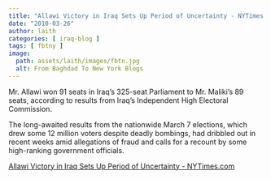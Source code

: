 ```yaml
---
title: "Allawi Victory in Iraq Sets Up Period of Uncertainty - NYTimes.com"
date: "2010-03-26"
author: laith
categories: [ iraq-blog ]
tags: [ fbtny ]
image:
  path: assets/laith/images/fbtn.jpg
  alt: From Baghdad To New York Blogs
---
```


Mr. Allawi won 91 seats in Iraq’s 325-seat Parliament to Mr. Maliki’s 89 seats, according to results from Iraq’s Independent High Electoral Commission.

The long-awaited results from the nationwide March 7 elections, which drew some 12 million voters despite deadly bombings, had dribbled out in recent weeks amid allegations of fraud and calls for a recount by some high-ranking government officials.

  
[Allawi Victory in Iraq Sets Up Period of Uncertainty - NYTimes.com](https://www.nytimes.com/2010/03/27/world/middleeast/27iraq.html?hp)
